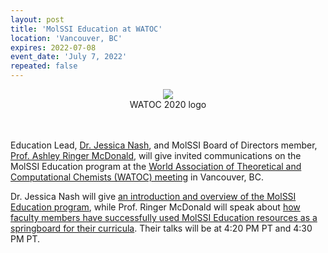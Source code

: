 ```yaml
---
layout: post
title: 'MolSSI Education at WATOC'
location: 'Vancouver, BC'
expires: 2022-07-08
event_date: 'July 7, 2022'
repeated: false
---
```


<center><img src ="../../../../images/event_images/watoc2020_logo_resize.png">
<figcaption> WATOC 2020 logo </figcaption><br><br></center>

Education Lead, [Dr. Jessica Nash](https://molssi.org/molssi-software-scientists/mss-jessica-nash/), and MolSSI Board of Directors member, [Prof. Ashley Ringer McDonald](https://chemistry.calpoly.edu/content/faculty/ashley_mcdonald), will give invited communications on the MolSSI Education program at the [World Association of Theoretical and Computational Chemists (WATOC) meeting](https://www.cheminst.ca/conference/watoc-2020/) in Vancouver, BC. 

Dr. Jessica Nash will give [an introduction and overview of the MolSSI Education program](https://www.xcdsystem.com/cic/program/s07pZsO/index.cfm?pgid=1913&sid=25220&abid=89773), while Prof. Ringer McDonald will speak about [how faculty members have successfully used MolSSI Education resources as a springboard for their curricula](https://www.xcdsystem.com/cic/program/s07pZsO/index.cfm?pgid=1913&sid=25220&abid=89670). Their talks will be at 4:20 PM PT and 4:30 PM PT. 
